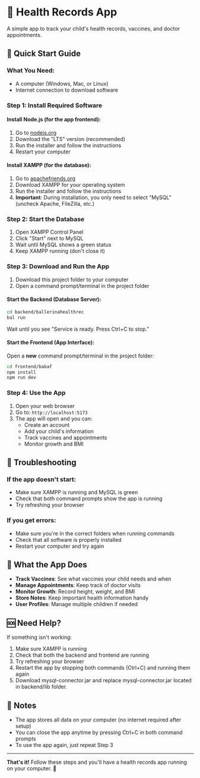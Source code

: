 # 🏥 Health Records App

A simple app to track your child's health records, vaccines, and doctor appointments.

## 🚀 Quick Start Guide

### What You Need:
- A computer (Windows, Mac, or Linux)
- Internet connection to download software

### Step 1: Install Required Software

#### Install Node.js (for the app frontend):
1. Go to [nodejs.org](https://nodejs.org)
2. Download the "LTS" version (recommended)
3. Run the installer and follow the instructions
4. Restart your computer

#### Install XAMPP (for the database):
1. Go to [apachefriends.org](https://apachefriends.org)
2. Download XAMPP for your operating system
3. Run the installer and follow the instructions
4. **Important**: During installation, you only need to select "MySQL" (uncheck Apache, FileZilla, etc.)

### Step 2: Start the Database

1. Open XAMPP Control Panel
2. Click "Start" next to MySQL
3. Wait until MySQL shows a green status
4. Keep XAMPP running (don't close it)

### Step 3: Download and Run the App

1. Download this project folder to your computer
2. Open a command prompt/terminal in the project folder

#### Start the Backend (Database Server):
```bash
cd backend/ballerinahealthrec
bal run
```
Wait until you see "Service is ready. Press Ctrl+C to stop."

#### Start the Frontend (App Interface):
Open a **new** command prompt/terminal in the project folder:
```bash
cd frontend/babaf
npm install
npm run dev
```

### Step 4: Use the App

1. Open your web browser
2. Go to: `http://localhost:5173`
3. The app will open and you can:
   - Create an account
   - Add your child's information
   - Track vaccines and appointments
   - Monitor growth and BMI

## 🔧 Troubleshooting

### If the app doesn't start:
- Make sure XAMPP is running and MySQL is green
- Check that both command prompts show the app is running
- Try refreshing your browser

### If you get errors:
- Make sure you're in the correct folders when running commands
- Check that all software is properly installed
- Restart your computer and try again

## 📱 What the App Does

- **Track Vaccines**: See what vaccines your child needs and when
- **Manage Appointments**: Keep track of doctor visits
- **Monitor Growth**: Record height, weight, and BMI
- **Store Notes**: Keep important health information handy
- **User Profiles**: Manage multiple children if needed

## 🆘 Need Help?

If something isn't working:
1. Make sure XAMPP is running
2. Check that both the backend and frontend are running
3. Try refreshing your browser
4. Restart the app by stopping both commands (Ctrl+C) and running them again
5. Download mysql-connector.jar and replace mysql-connector.jar located in backend/lib folder.

## 📝 Notes

- The app stores all data on your computer (no internet required after setup)
- You can close the app anytime by pressing Ctrl+C in both command prompts
- To use the app again, just repeat Step 3

---

**That's it!** Follow these steps and you'll have a health records app running on your computer. 🎉
